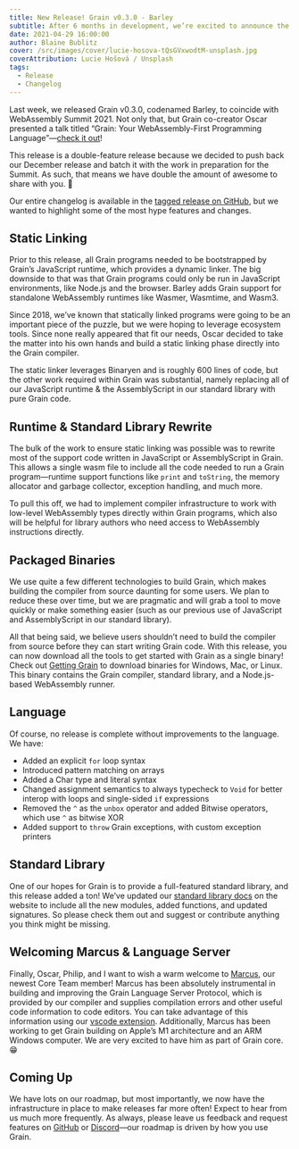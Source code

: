 ```yaml
---
title: New Release! Grain v0.3.0 - Barley
subtitle: After 6 months in development, we’re excited to announce the release of Grain v0.3.0, Barley.
date: 2021-04-29 16:00:00
author: Blaine Bublitz
cover: /src/images/cover/lucie-hosova-tQsGVxwodtM-unsplash.jpg
coverAttribution: Lucie Hošová / Unsplash
tags:
  - Release
  - Changelog
---
```


Last week, we released Grain v0.3.0, codenamed Barley, to coincide with WebAssembly Summit 2021. Not only that, but Grain co-creator Oscar presented a talk titled “Grain: Your WebAssembly-First Programming Language”—[check it out](https://www.youtube.com/watch?v=O8tyml3xBMM&list=PL6ed-L7Ni0yRnaN8-l2wfA0u3ILmyJMkz&index=4)!

This release is a double-feature release because we decided to push back our December release and batch it with the work in preparation for the Summit. As such, that means we have double the amount of awesome to share with you. 🎉

Our entire changelog is available in the [tagged release on GitHub](https://github.com/grain-lang/grain/releases/tag/grain-v0.3.0), but we wanted to highlight some of the most hype features and changes.

## Static Linking

Prior to this release, all Grain programs needed to be bootstrapped by Grain’s JavaScript runtime, which provides a dynamic linker. The big downside to that was that Grain programs could only be run in JavaScript environments, like Node.js and the browser.  Barley adds Grain support for standalone WebAssembly runtimes like Wasmer, Wasmtime, and Wasm3.

Since 2018, we’ve known that statically linked programs were going to be an important piece of the puzzle, but we were hoping to leverage ecosystem tools. Since none really appeared that fit our needs, Oscar decided to take the matter into his own hands and build a static linking phase directly into the Grain compiler.

The static linker leverages Binaryen and is roughly 600 lines of code, but the other work required within Grain was substantial, namely replacing all of our JavaScript runtime & the AssemblyScript in our standard library with pure Grain code.

## Runtime & Standard Library Rewrite

The bulk of the work to ensure static linking was possible was to rewrite most of the support code written in JavaScript or AssemblyScript in Grain. This allows a single wasm file to include all the code needed to run a Grain program—runtime support functions like `print` and `toString`, the memory allocator and garbage collector, exception handling, and much more.

To pull this off, we had to implement compiler infrastructure to work with low-level WebAssembly types directly within Grain programs, which also will be helpful for library authors who need access to WebAssembly instructions directly.


## Packaged Binaries

We use quite a few different technologies to build Grain, which makes building the compiler from source daunting for some users. We plan to reduce these over time, but we are pragmatic and will grab a tool to move quickly or make something easier (such as our previous use of JavaScript and AssemblyScript in our standard library).

All that being said, we believe users shouldn’t need to build the compiler from source before they can start writing Grain code. With this release, you can now download all the tools to get started with Grain as a single binary! Check out [Getting Grain](https://grain-lang.org/docs/getting_grain#Packaged-Grain) to download binaries for Windows, Mac, or Linux. This binary contains the Grain compiler, standard library, and a Node.js-based WebAssembly runner.

## Language

Of course, no release is complete without improvements to the language. We have:
* Added an explicit `for` loop syntax
* Introduced pattern matching on arrays
* Added a Char type and literal syntax
* Changed assignment semantics to always typecheck to `Void` for better interop with loops and single-sided `if` expressions
* Removed the `^` as the `unbox` operator and added Bitwise operators, which use `^` as bitwise XOR
* Added support to `throw` Grain exceptions, with custom exception printers

## Standard Library

One of our hopes for Grain is to provide a full-featured standard library, and this release added a ton! We’ve updated our [standard library docs](https://grain-lang.org/docs/stdlib/pervasives) on the website to include all the new modules, added functions, and updated signatures. So please check them out and suggest or contribute anything you think might be missing.

## Welcoming Marcus & Language Server

Finally, Oscar, Philip, and I want to wish a warm welcome to [Marcus](https://twitter.com/marcusr), our newest Core Team member! Marcus has been absolutely instrumental in building and improving the Grain Language Server Protocol, which is provided by our compiler and supplies compilation errors and other useful code information to code editors. You can take advantage of this information using our [vscode extension](https://marketplace.visualstudio.com/items?itemName=grain-lang.vscode-grain). Additionally, Marcus has been working to get Grain building on Apple’s M1 architecture and an ARM Windows computer. We are very excited to have him as part of Grain core. 😁

## Coming Up

We have lots on our roadmap, but most importantly, we now have the infrastructure in place to make releases far more often! Expect to hear from us much more frequently. As always, please leave us feedback and request features on [GitHub](https://github.com/grain-lang/grain/issues) or [Discord](https://discord.com/invite/grain-lang)—our roadmap is driven by how you use Grain.

